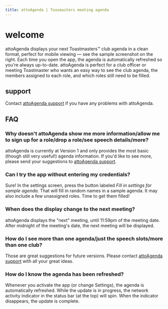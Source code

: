 ```yaml
---
title: attoAgenda | Toasmasters meeting agenda
---
```


# welcome

attoAgenda displays your next Toastmasters™ club agenda in a clean format,
perfect for mobile viewing — see the sample screenshot on the right.
Each time you open the app, the agenda is
automatically refreshed so you're always up-to-date. attoAgenda is perfect
for a club officer or meeting Toastmaster who wants an easy way to see the club
agenda, the members assigned to each role, and which roles still need to be
filled.

## support

Contact [attoAgenda support](mailto:attoAgenda@gmail.com) if you have any
problems with attoAgenda.

## FAQ

### Why doesn't attoAgenda show me more information/allow me to sign up for a role/drop a role/see speech details/more?
attoAgenda is currently at Version 1 and only provides the most basic
(though still very useful!) agenda information. If you'd like to see more,
please send your suggestions to
[attoAgenda support](mailto:attoAgenda@gmail.com).

### Can I try the app without entering my credentials?
Sure! In the settings screen, press the button labeled
<i>Fill in settings for sample agenda.</i> That will fill in random
names in a sample agenda. It may also include a few unassigned roles.
Time to get them filled!

### When does the display change to the next meeting?
attoAgenda displays the "next" meeting, until 11:59pm of the meeting date.
After midnight of the meeting's date, the next meeting will be displayed.

### How do I see more than one agenda/just the speech slots/more than one club?
Those are great suggestions for future versions. Please contact
[attoAgenda support](mailto:attoAgenda@gmail.com) with all your great ideas.

### How do I know the agenda has been refreshed?
Whenever you activate the app (or change Settings), the agenda is automatically
refreshed. While the update is in progress, the network activity indicator
in the status bar (at the top) will spin. When the indicator disappears, the
update is complete.
